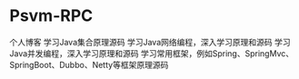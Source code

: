 # Psvm-RPC
个人博客
学习Java集合原理源码
学习Java网络编程，深入学习原理和源码
学习Java并发编程，深入学习原理和源码
学习常用框架，例如Spring、SpringMvc、SpringBoot、Dubbo、Netty等框架原理源码
